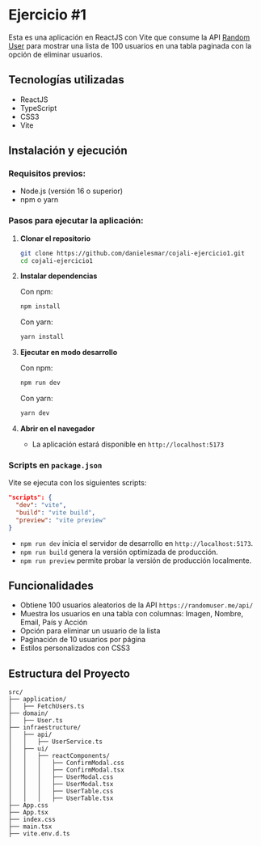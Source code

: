 # Ejercicio #1

Esta es una aplicación en ReactJS con Vite que consume la API [Random User](https://randomuser.me/) para mostrar una lista de 100 usuarios en una tabla paginada con la opción de eliminar usuarios.

## Tecnologías utilizadas
- ReactJS
- TypeScript
- CSS3
- Vite

## Instalación y ejecución

### Requisitos previos:
- Node.js (versión 16 o superior)
- npm o yarn

### Pasos para ejecutar la aplicación:

1. **Clonar el repositorio**
   ```sh
   git clone https://github.com/danielesmar/cojali-ejercicio1.git
   cd cojali-ejercicio1
   ```

2. **Instalar dependencias**

   Con npm:
   ```sh
   npm install
   ```

   Con yarn:
   ```sh
   yarn install
   ```

3. **Ejecutar en modo desarrollo**

   Con npm:
   ```sh
   npm run dev
   ```

   Con yarn:
   ```sh
   yarn dev
   ```

4. **Abrir en el navegador**
    - La aplicación estará disponible en `http://localhost:5173`

### Scripts en `package.json`
Vite se ejecuta con los siguientes scripts:
```json
"scripts": {
  "dev": "vite",
  "build": "vite build",
  "preview": "vite preview"
}
```
- `npm run dev` inicia el servidor de desarrollo en `http://localhost:5173`.
- `npm run build` genera la versión optimizada de producción.
- `npm run preview` permite probar la versión de producción localmente.

## Funcionalidades
- Obtiene 100 usuarios aleatorios de la API `https://randomuser.me/api/`
- Muestra los usuarios en una tabla con columnas: Imagen, Nombre, Email, País y Acción
- Opción para eliminar un usuario de la lista
- Paginación de 10 usuarios por página
- Estilos personalizados con CSS3

## Estructura del Proyecto
```
src/
├── application/
│   ├── FetchUsers.ts
├── domain/
│   ├── User.ts
├── infraestructure/
│   ├── api/
│   │   ├── UserService.ts
│   ├── ui/
│   │   ├── reactComponents/
│   │   │   ├── ConfirmModal.css
│   │   │   ├── ConfirmModal.tsx
│   │   │   ├── UserModal.css
│   │   │   ├── UserModal.tsx
│   │   │   ├── UserTable.css
│   │   │   ├── UserTable.tsx
├── App.css
├── App.tsx  
├── index.css
├── main.tsx
├── vite.env.d.ts
```
